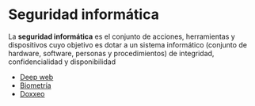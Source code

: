 # Seguridad informática

La **seguridad informática** es el conjunto de acciones, herramientas y dispositivos cuyo objetivo es dotar a un sistema informático (conjunto de hardware, software, personas y procedimientos) de integridad, confidencialidad y disponibilidad

- [Deep web](deep%20web/)
- [Biometría](biometría/)
- [Doxxeo](doxxeo/)